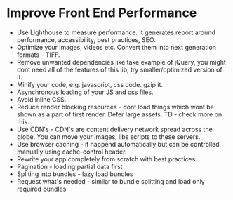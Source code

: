 
# Improve Front End Performance

* Use Lighthouse to measure performance. It generates report around performance, accessibility, best practices, SEO.
* Optimize your images, videos etc. Convert them into next generation formats - TIFF.
* Remove unwanted dependencies like take example of jQuery, you might dont need all of the features of this lib, try smaller/optimized version of it.
* Minify your code, e.g. javascript, css code. gzip it.
* Asynchronous loading of your JS and css files.
* Avoid inline CSS.
* Reduce render blocking resources - dont load things which wont be shown as a part of first render. Defer large assets. TD - check more on this.
* Use CDN's - CDN's are content delivery network spread across the globe. You can move your images, libs scripts to these servers.
* Use browser caching - it happend automatically but can be controlled manually using cache-control header. 
* Rewrite your app completely from scratch with best practices.
* Pagination - loading partial data first
* Spliting into bundles - lazy load bundles
* Request what's needed - similar to bundle splitting and load only required bundles
